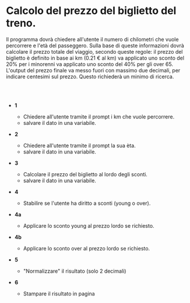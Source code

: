# Calcolo del prezzo del biglietto del treno.

Il programma dovrà chiedere all'utente il numero di chilometri che vuole percorrere e l'età del passeggero.
Sulla base di queste informazioni dovrà calcolare il prezzo totale del viaggio, secondo queste regole:
il prezzo del biglietto è definito in base ai km (0.21 € al km)
va applicato uno sconto del 20% per i minorenni
va applicato uno sconto del 40% per gli over 65.
L'output del prezzo finale va messo fuori con massimo due decimali, per indicare centesimi sul prezzo. Questo richiederà un minimo di ricerca.

<br>
<br>

- **1**
  - Chiedere all'utente tramite il prompt i km che vuole percorrere.
   - salvare il dato in una variabile.
- **2**
  - Chiedere all'utente tramite il prompt la sua èta.
   - salvare il dato in una variabile.
- **3**
  - Calcolare il prezzo del biglietto al lordo degli sconti.
   - salvare il dato in una variabile.
- **4**
  - Stabilire se l'utente ha diritto a sconti (young o over).

- **4a**
  - Applicare lo sconto young al prezzo lordo se richiesto.
- **4b**  
  - Applicare lo sconto over al prezzo lordo se richiesto. 

- **5**
  - "Normalizzare" il risultato (solo 2 decimali)  

- **6**
  - Stampare il risultato in pagina   




